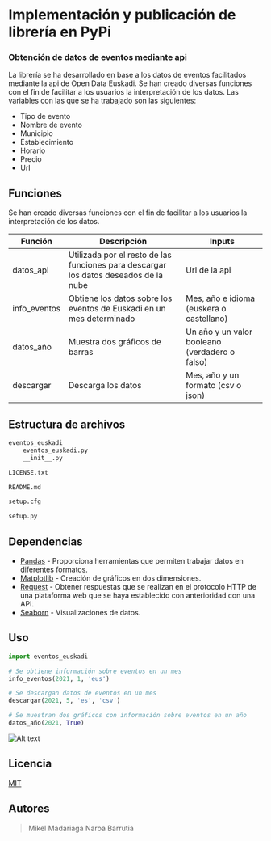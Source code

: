# Implementación y publicación de librería en PyPi
### Obtención de datos de eventos mediante api

La librería se ha desarrollado en base a los datos de eventos facilitados mediante la api de Open Data Euskadi. Se han creado diversas funciones con el fin de facilitar a los usuarios la interpretación de los datos. Las variables con las que se ha trabajado son las siguientes: 

-	Tipo de evento
-	Nombre de evento
-	Municipio
-	Establecimiento
-	Horario
-	Precio
-	Url

## Funciones 
Se han creado diversas funciones con el fin de facilitar a los usuarios la interpretación de los datos. 

| Función | Descripción | Inputs |
| ------ | ------ | ------ |
| datos_api | Utilizada por el resto de las funciones para descargar los datos deseados de la nube | Url de la api |
| info_eventos | Obtiene los datos sobre los eventos de Euskadi en un mes determinado | Mes, año e idioma (euskera o castellano)  |
| datos_año | Muestra dos gráficos de barras | Un año y un valor booleano (verdadero o falso)|
| descargar | Descarga los datos | Mes, año y un formato (csv o json) |

## Estructura de archivos 
```sh
eventos_euskadi
    eventos_euskadi.py
    __init__.py
```

```sh
LICENSE.txt
```

```sh
README.md
```

```sh
setup.cfg
```

```sh
setup.py
```
## Dependencias 
- [Pandas] - Proporciona herramientas que permiten trabajar datos en diferentes formatos.
- [Matplotlib] - Creación de gráficos en dos dimensiones.
- [Request] - Obtener respuestas que se realizan en el protocolo HTTP de una plataforma web que se haya establecido con anterioridad con una API.
- [Seaborn] - Visualizaciones de datos.

## Uso
```python
import eventos_euskadi

# Se obtiene información sobre eventos en un mes
info_eventos(2021, 1, 'eus')

# Se descargan datos de eventos en un mes
descargar(2021, 5, 'es', 'csv')

# Se muestran dos gráficos con información sobre eventos en un año 
datos_año(2021, True)
```

![Alt text](https://github.com/naroabarrutia/eventos_euskadi/blob/main/ejemplos/datos_año.JPG?raw=true)

## Licencia
[MIT]

## Autores 
>Mikel Madariaga 
>Naroa Barrutia 

[//]: # (These are reference links used in the body of this note and get stripped out when the markdown processor does its job. There is no need to format nicely because it shouldn't be seen)

[Pandas]: <https://pandas.pydata.org/>
[Matplotlib]: <https://matplotlib.org/>
[Request]: <https://pypi.org/project/requests/>
[Seaborn]: <https://seaborn.pydata.org/>
[MIT]: <https://choosealicense.com/licenses/mit/>